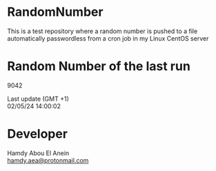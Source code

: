 # RandomNumber    
This is a test repository where a random number is pushed to a file automatically passwordless from a cron job in my Linux CentOS server    
# Random Number of the last run   
9042
      
Last update (GMT +1)    
02/05/24 14:00:02
# Developer    
Hamdy Abou El Anein   
hamdy.aea@protonmail.com
